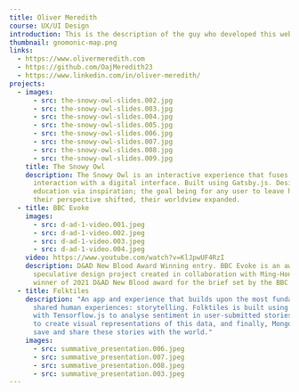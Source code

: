 ```yaml
---
title: Oliver Meredith
course: UX/UI Design
introduction: This is the description of the guy who developed this website.
thumbnail: gnomonic-map.png
links:
  - https://www.olivermeredith.com
  - https://github.com/OajMeredith23
  - https://www.linkedin.com/in/oliver-meredith/
projects:
  - images:
      - src: the-snowy-owl-slides.002.jpg
      - src: the-snowy-owl-slides.003.jpg
      - src: the-snowy-owl-slides.004.jpg
      - src: the-snowy-owl-slides.005.jpg
      - src: the-snowy-owl-slides.006.jpg
      - src: the-snowy-owl-slides.007.jpg
      - src: the-snowy-owl-slides.008.jpg
      - src: the-snowy-owl-slides.009.jpg
    title: The Snowy Owl
    description: The Snowy Owl is an interactive experience that fuses tangible
      interaction with a digital interface. Built using Gatsby.js. Designed for
      education via inspiration; the goal being for any user to leave having had
      their perspective shifted, their worldview expanded.
  - title: BBC Evoke
    images:
      - src: d-ad-1-video.001.jpeg
      - src: d-ad-1-video.002.jpeg
      - src: d-ad-1-video.003.jpeg
      - src: d-ad-1-video.004.jpeg
    video: https://www.youtube.com/watch?v=KlJpwUF4RzI
    description: D&AD New Blood Award Winning entry. BBC Evoke is an award-winning
      speculative design project created in collaboration with Ming-Hong Li,
      winner of 2021 D&AD New Blood award for the brief set by the BBC.
  - title: Folktiles
    description: "An app and experience that builds upon the most fundamental of
      shared human experiences: storytelling. Folktiles is built using Next.js,
      with Tensorflow.js to analyse sentiment in user-submitted stories, D3.js
      to create visual representations of this data, and finally, MongoDB to
      save and share these stories with the world."
    images:
      - src: summative_presentation.006.jpeg
      - src: summative_presentation.007.jpeg
      - src: summative_presentation.008.jpeg
      - src: summative_presentation.003.jpeg
---
```

